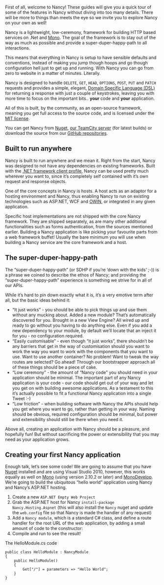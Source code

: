 First of all, welcome to Nancy! These guides will give you a quick tour of some of the features in Nancy without diving into too many details. There will be more to things than meets the eye so we invite you to explore Nancy on your own as well!

Nancy is a lightweight, low-ceremony, framework for building HTTP based services on .Net and [Mono](http://mono-project.com). The goal of the framework is to stay out of the way as much as possible and provide a super-duper-happy-path to all interactions.

This means that everything in Nancy is setup to have sensible defaults and conventions, instead of making you jump though hoops and go though configuration hell just to get up and running. With Nancy you can go from zero to website in a matter of minutes. Literally.

Nancy is designed to handle `DELETE`, `GET`, `HEAD`, `OPTIONS`, `POST`, `PUT` and `PATCH` requests and provides a simple, elegant, [Domain Specific Language (DSL)](http://en.wikipedia.org/wiki/Domain-specific_language) for returning a response with just a couple of keystrokes, leaving you with more time to focus on the important bits.. **your** code and **your** application.

All of this is built, by the community, as an open-source framework, meaning you get full access to the source code, and is licensed under the [MIT license](http://www.opensource.org/licenses/mit-license.php).

You can get Nancy from [Nuget](http://nuget.org), [our TeamCity server](http://teamcity.codebetter.com/project.html?projectId=project112&tab=projectOverview&guest=true) (for latest builds) or download the source from our [GitHub repositories](http://nancyfx.org).

## Built to run anywhere

Nancy is built to run anywhere and we mean it. Right from the start, Nancy was designed to not have any dependencies on existing frameworks. Built with the [.NET framework client profile](http://msdn.microsoft.com/en-us/library/cc656912.aspx), Nancy can be used pretty much wherever you want to, since it’s completely self contained with it’s own request and response objects.

One of the core concepts in Nancy is hosts. A host acts as an adaptor for a hosting environment and Nancy, thus enabling Nancy to run on existing technologies such as ASP.NET, WCF and [OWIN](http://owin.org), or integrated in any given application.

Specific host implementations are not shipped with the core Nancy framework. They are shipped separately, as are many other additional functionalities such as forms authentication, from the sources mentioned earlier. Building a Nancy application is like picking your favourite parts from a web framework buffet! Usually the bare minimum you will use when building a Nancy service are the core framework and a host.

## The super-duper-happy-path

The “super-duper-happy-path” (or SDHP if you’re ‘down with the kids’ ;-)) is a phrase we coined to describe the ethos of Nancy; and providing the “super-duper-happy-path” experience is something we strive for in all of our APIs.

While it’s hard to pin down exactly what it is, it’s a very emotive term after all, but the basic ideas behind it:

* “It just works” - you should be able to pick things up and use them without any mucking about. Added a new module? That’s automatically discovered for you. Brought in a new View Engine? All wired up and ready to go without you having to do anything else. Even if you add a new dependency to your module, by default we’ll locate that an inject it for you - no configuration required.
* “Easily customisable” - even though “it just works”, there shouldn’t be any barriers that get in the way of customisation should you want to work the way you want to work with the components that you want to use. Want to use another container? No problem! Want to tweak the way routes are selected? Go ahead! Through our bootstrapper approach all of these things should be a piece of cake.
* “Low ceremony” - the amount of “Nancy code” you should need in your application should be minimal. The important part of any Nancy application is your code - our code should get out of your way and let you get on with building awesome applications. As a testament to this it’s actually possible to fit a functional Nancy application into a single Tweet :-) 
* “Low friction” - when building software with Nancy the APIs should help you get where you want to go, rather than getting in your way. Naming should be obvious, required configuration should be minimal, but power and extensibility should still be there when you need it.

Above all, creating an application with Nancy should be a pleasure, and hopefully fun! But without sacrificing the power or extensibility that you may need as your application grows.

## Creating your first Nancy application

Enough talk, let’s see some code! We are going to assume that you have [Nuget](http://nuget.org) installed and are using Visual Studio 2010, however, this works equally as well on [Mono](http://mono-project.com) (using version 2.10.2 or later) and [MonoDevelop](http://monodevelop.com). We’re going to build the ubiquitous “hello world” application using Nancy and Nancy’s ASP.NET hosting.

1. Create a new `ASP.NET Empty Web Project`
2. Grab the ASP.NET host for Nancy `install-package Nancy.Hosting.Aspnet` (this will also install the `Nancy` nuget and update the `web.config` file so that Nancy is made the handler of any request)
3. Add a `Nancy module`, which is a standard C# class, and define a route handler for the root URL of the web application, by adding a small amount of code to the constructor:
4. Compile and run to see the result!

The HelloModule.cs code

    public class HelloModule : NancyModule
    {
        public HelloModule()
        {
            Get["/"] = parameters => "Hello World";
        }
    }
